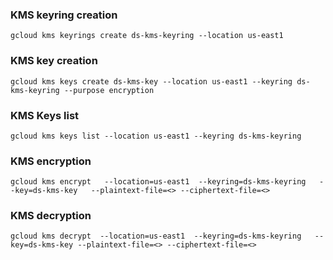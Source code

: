 ### KMS keyring creation
`
gcloud kms keyrings create ds-kms-keyring --location us-east1
`

### KMS key creation
`
gcloud kms keys create ds-kms-key --location us-east1 --keyring ds-kms-keyring --purpose encryption
`

### KMS Keys list
`
gcloud kms keys list --location us-east1 --keyring ds-kms-keyring
`

### KMS encryption
`
gcloud kms encrypt   --location=us-east1  --keyring=ds-kms-keyring   --key=ds-kms-key   --plaintext-file=<> --ciphertext-file=<>
`

### KMS decryption
`
gcloud kms decrypt  --location=us-east1  --keyring=ds-kms-keyring   --key=ds-kms-key --plaintext-file=<> --ciphertext-file=<>
`

